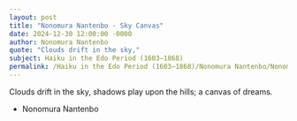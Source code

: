 ```yaml
---
layout: post
title: "Nonomura Nantenbo - Sky Canvas"
date: 2024-12-30 12:00:00 -0000
author: Nonomura Nantenbo
quote: "Clouds drift in the sky,"
subject: Haiku in the Edo Period (1603–1868)
permalink: /Haiku in the Edo Period (1603–1868)/Nonomura Nantenbo/Nonomura Nantenbo - Sky Canvas
---
```


Clouds drift in the sky,
   shadows play upon the hills;
   a canvas of dreams.

- Nonomura Nantenbo
